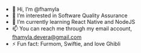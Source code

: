 - 👋 Hi, I’m @fhamyla
- 👀 I’m interested in Software Quality Assurance
- 🌱 I’m currently learning React Native and NodeJS
- 📫 You can reach me through my email account, fhamyla.devera@gmail.com
- ⚡ Fun fact: Furmom, Swiftie, and love Ghibli 

<!---
fhamyla/fhamyla is a ✨ special ✨ repository because its `README.md` (this file) appears on your GitHub profile.
You can click the Preview link to take a look at your changes.
--->
